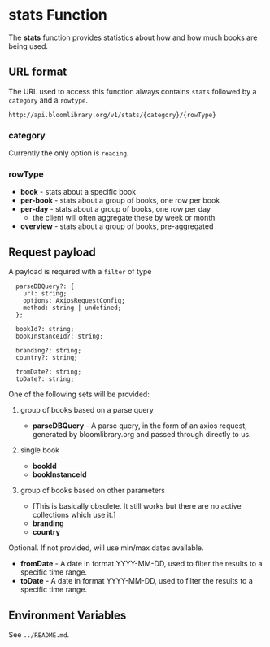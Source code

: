 # stats Function

The **stats** function provides statistics about how and how much books are being used.

## URL format

The URL used to access this function always contains `stats` followed by a `category` and a `rowtype`.

`http://api.bloomlibrary.org/v1/stats/{category}/{rowType}`

### category

Currently the only option is `reading`.

### rowType

- **book** - stats about a specific book
- **per-book** - stats about a group of books, one row per book
- **per-day** - stats about a group of books, one row per day
  - the client will often aggregate these by week or month
- **overview** - stats about a group of books, pre-aggregated

## Request payload

A payload is required with a `filter` of type

```
  parseDBQuery?: {
    url: string;
    options: AxiosRequestConfig;
    method: string | undefined;
  };

  bookId?: string;
  bookInstanceId?: string;

  branding?: string;
  country?: string;

  fromDate?: string;
  toDate?: string;
```

One of the following sets will be provided:

1. group of books based on a parse query

   - **parseDBQuery** - A parse query, in the form of an axios request, generated by bloomlibrary.org and passed through directly to us.

2. single book

   - **bookId**
   - **bookInstanceId**

3. group of books based on other parameters
   - [This is basically obsolete. It still works but there are no active collections which use it.]
   - **branding**
   - **country**

Optional. If not provided, will use min/max dates available.

- **fromDate** - A date in format YYYY-MM-DD, used to filter the results to a specific time range.
- **toDate** - A date in format YYYY-MM-DD, used to filter the results to a specific time range.

## Environment Variables

See `../README.md`.
